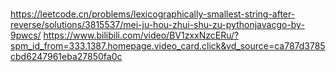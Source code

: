 
# 
https://leetcode.cn/problems/lexicographically-smallest-string-after-reverse/solutions/3815537/mei-ju-hou-zhui-shu-zu-pythonjavacgo-by-9pwcs/
https://www.bilibili.com/video/BV1zxxNzcERu/?spm_id_from=333.1387.homepage.video_card.click&vd_source=ca787d3785cbd6247961eba27850fa0c